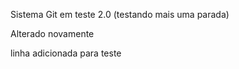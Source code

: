 Sistema Git em teste 2.0 (testando mais uma parada)

Alterado novamente

linha adicionada para teste
